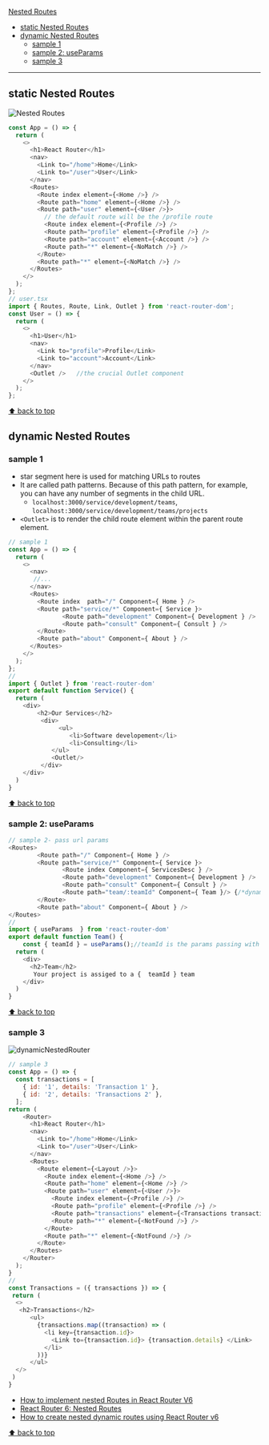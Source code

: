 [Nested Routes](#top)
  
- [static Nested Routes](#static-nested-routes)
- [dynamic Nested Routes](#dynamic-nested-routes)
  - [sample 1](#sample-1)
  - [sample 2: useParams](#sample-2-useparams)
  - [sample 3](#sample-3)
---------------------------------------------------------------------------------------------

## static Nested Routes

![Nested Routes](./images/NestedRoutes.png)

```javascript
const App = () => {
  return (
    <>
      <h1>React Router</h1>
      <nav>
        <Link to="/home">Home</Link>
        <Link to="/user">User</Link>
      </nav>
      <Routes>
        <Route index element={<Home />} />
        <Route path="home" element={<Home />} />
        <Route path="user" element={<User />}>
          // the default route will be the /profile route
          <Route index element={<Profile />} />
          <Route path="profile" element={<Profile />} />
          <Route path="account" element={<Account />} />
          <Route path="*" element={<NoMatch />} />
        </Route>
        <Route path="*" element={<NoMatch />} />
      </Routes>
    </>
  );
};
// user.tsx
import { Routes, Route, Link, Outlet } from 'react-router-dom';
const User = () => {
  return (
    <>
      <h1>User</h1>
      <nav>
        <Link to="profile">Profile</Link>
        <Link to="account">Account</Link>
      </nav>
      <Outlet />   //the crucial Outlet component
    </>
  );
};
```

[⬆ back to top](#top)

## dynamic Nested Routes

### sample 1

- star segment here is used for matching URLs to routes
- It are called path patterns. Because of this path pattern, for example, you can have any number of segments in the child URL.
  - `localhost:3000/service/development/teams`, `localhost:3000/service/development/teams/projects`
- `<Outlet>` is to render the child route element within the parent route element.

```javascript
// sample 1
const App = () => {
  return (
    <>
      <nav>
       //...
      </nav>
      <Routes>
        <Route index  path="/" Component={ Home } />
        <Route path="service/*" Component={ Service }>
               <Route path="development" Component={ Development } />
               <Route path="consult" Component={ Consult } />              
        </Route>
        <Route path="about" Component={ About } />         
      </Routes>
    </>
  );
};
// 
import { Outlet } from 'react-router-dom'
export default function Service() {
  return (
    <div>
        <h2>Our Services</h2>       
     	 <div>
              <ul>
                 <li>Software developement</li>
                 <li>Consulting</li>
            </ul>
            <Outlet/>
         </div>
    </div>
  )
}
```

[⬆ back to top](#top)

### sample 2: useParams

```javascript
// sample 2- pass url params
<Routes>
        <Route path="/" Component={ Home } />
        <Route path="service/*" Component={ Service }>
               <Route index Component={ ServicesDesc } />
               <Route path="development" Component={ Development } />
               <Route path="consult" Component={ Consult } />      
               <Route path="team/:teamId" Component={ Team }/> {/*dynamic route*/}      
        </Route>
        <Route path="about" Component={ About } />  
</Routes>
//
import { useParams  } from 'react-router-dom'
export default function Team() {
    const { teamId } = useParams();//teamId is the params passing with the URL
  return (
    <div>
      <h2>Team</h2>
       Your project is assiged to a {  teamId } team
    </div>
  )
}
```

[⬆ back to top](#top)

### sample 3

![dynamicNestedRouter](./images/dynamicNestedRouter.gif)

```javascript
// sample 3
const App = () => {
  const transactions = [
    { id: '1', details: 'Transaction 1' },
    { id: '2', details: 'Transactions 2' },
  ];
return (
    <Router>
      <h1>React Router</h1>
      <nav>
        <Link to="/home">Home</Link>
        <Link to="/user">User</Link>
      </nav>
      <Routes>
        <Route element={<Layout />}>
          <Route index element={<Home />} />
          <Route path="home" element={<Home />} />
          <Route path="user" element={<User />}>
            <Route index element={<Profile />} />
            <Route path="profile" element={<Profile />} />
            <Route path="transactions" element={<Transactions transactions={transactions} />} />
            <Route path="*" element={<NotFound />} />
          </Route>
          <Route path="*" element={<NotFound />} />
        </Route>
      </Routes>
    </Router>
  );
}
// 
const Transactions = ({ transactions }) => {
 return (
  <>
   <h2>Transactions</h2>
      <ul>
        {transactions.map((transaction) => (
          <li key={transaction.id}>
            <Link to={transaction.id}> {transaction.details} </Link>
          </li>
        ))}
      </ul>
  </>
 )
}
```

- [How to implement nested Routes in React Router V6](https://www.tecforfun.com/frameworks/how-to-implement-nested-routes-in-react-router-v6/)
- [React Router 6: Nested Routes](https://www.robinwieruch.de/react-router-nested-routes/)
- [How to create nested dynamic routes using React Router v6](https://jnpiyush.medium.com/how-to-create-nested-dynamic-routes-using-react-router-v6-96edc4daa061)

[⬆ back to top](#top)

